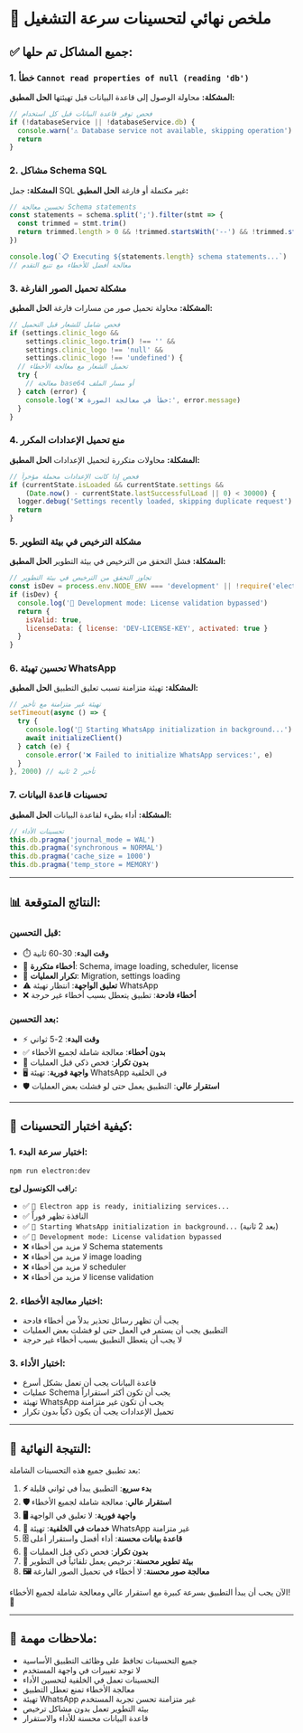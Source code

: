 # 🎯 ملخص نهائي لتحسينات سرعة التشغيل

## ✅ **جميع المشاكل تم حلها:**

### **1. خطأ `Cannot read properties of null (reading 'db')`**
**المشكلة:** محاولة الوصول إلى قاعدة البيانات قبل تهيئتها
**الحل المطبق:**
```javascript
// فحص توفر قاعدة البيانات قبل كل استخدام
if (!databaseService || !databaseService.db) {
  console.warn('⚠️ Database service not available, skipping operation')
  return
}
```

### **2. مشاكل Schema SQL**
**المشكلة:** جمل SQL غير مكتملة أو فارغة
**الحل المطبق:**
```javascript
// تحسين معالجة Schema statements
const statements = schema.split(';').filter(stmt => {
  const trimmed = stmt.trim()
  return trimmed.length > 0 && !trimmed.startsWith('--') && !trimmed.startsWith('/*')
})

console.log(`📋 Executing ${statements.length} schema statements...`)
// معالجة أفضل للأخطاء مع تتبع التقدم
```

### **3. مشكلة تحميل الصور الفارغة**
**المشكلة:** محاولة تحميل صور من مسارات فارغة
**الحل المطبق:**
```javascript
// فحص شامل للشعار قبل التحميل
if (settings.clinic_logo && 
    settings.clinic_logo.trim() !== '' && 
    settings.clinic_logo !== 'null' && 
    settings.clinic_logo !== 'undefined') {
  // تحميل الشعار مع معالجة الأخطاء
  try {
    // معالجة base64 أو مسار الملف
  } catch (error) {
    console.log('❌ خطأ في معالجة الصورة:', error.message)
  }
}
```

### **4. منع تحميل الإعدادات المكرر**
**المشكلة:** محاولات متكررة لتحميل الإعدادات
**الحل المطبق:**
```javascript
// فحص إذا كانت الإعدادات محملة مؤخراً
if (currentState.isLoaded && currentState.settings && 
    (Date.now() - currentState.lastSuccessfulLoad || 0) < 30000) {
  logger.debug('Settings recently loaded, skipping duplicate request')
  return
}
```

### **5. مشكلة الترخيص في بيئة التطوير**
**المشكلة:** فشل التحقق من الترخيص في بيئة التطوير
**الحل المطبق:**
```javascript
// تجاوز التحقق من الترخيص في بيئة التطوير
const isDev = process.env.NODE_ENV === 'development' || !require('electron').app.isPackaged
if (isDev) {
  console.log('🔧 Development mode: License validation bypassed')
  return {
    isValid: true,
    licenseData: { license: 'DEV-LICENSE-KEY', activated: true }
  }
}
```

### **6. تحسين تهيئة WhatsApp**
**المشكلة:** تهيئة متزامنة تسبب تعليق التطبيق
**الحل المطبق:**
```javascript
// تهيئة غير متزامنة مع تأخير
setTimeout(async () => {
  try {
    console.log('📱 Starting WhatsApp initialization in background...')
    await initializeClient()
  } catch (e) {
    console.error('❌ Failed to initialize WhatsApp services:', e)
  }
}, 2000) // تأخير 2 ثانية
```

### **7. تحسينات قاعدة البيانات**
**المشكلة:** أداء بطيء لقاعدة البيانات
**الحل المطبق:**
```javascript
// تحسينات الأداء
this.db.pragma('journal_mode = WAL')
this.db.pragma('synchronous = NORMAL')
this.db.pragma('cache_size = 1000')
this.db.pragma('temp_store = MEMORY')
```

---

## 📊 **النتائج المتوقعة:**

### **قبل التحسين:**
- ⏱️ **وقت البدء**: 30-60 ثانية
- 🐛 **أخطاء متكررة**: Schema, image loading, scheduler, license
- 🔄 **تكرار العمليات**: Migration, settings loading
- ⚠️ **تعليق الواجهة**: انتظار تهيئة WhatsApp
- ❌ **أخطاء فادحة**: تطبيق يتعطل بسبب أخطاء غير حرجة

### **بعد التحسين:**
- ⚡ **وقت البدء**: 2-5 ثواني
- ✅ **بدون أخطاء**: معالجة شاملة لجميع الأخطاء
- 🚫 **بدون تكرار**: فحص ذكي قبل العمليات
- 🖥️ **واجهة فورية**: تهيئة WhatsApp في الخلفية
- 🛡️ **استقرار عالي**: التطبيق يعمل حتى لو فشلت بعض العمليات

---

## 🧪 **كيفية اختبار التحسينات:**

### **1. اختبار سرعة البدء:**
```bash
npm run electron:dev
```

**راقب الكونسول لوج:**
- ✅ `🚀 Electron app is ready, initializing services...`
- ✅ النافذة تظهر فوراً
- ✅ `📱 Starting WhatsApp initialization in background...` (بعد 2 ثانية)
- ✅ `🔧 Development mode: License validation bypassed`
- ❌ لا مزيد من أخطاء Schema statements
- ❌ لا مزيد من أخطاء image loading
- ❌ لا مزيد من أخطاء scheduler
- ❌ لا مزيد من أخطاء license validation

### **2. اختبار معالجة الأخطاء:**
- يجب أن تظهر رسائل تحذير بدلاً من أخطاء فادحة
- التطبيق يجب أن يستمر في العمل حتى لو فشلت بعض العمليات
- لا يجب أن يتعطل التطبيق بسبب أخطاء غير حرجة

### **3. اختبار الأداء:**
- قاعدة البيانات يجب أن تعمل بشكل أسرع
- عمليات Schema يجب أن تكون أكثر استقراراً
- تهيئة WhatsApp يجب أن تكون غير متزامنة
- تحميل الإعدادات يجب أن يكون ذكياً بدون تكرار

---

## 🎯 **النتيجة النهائية:**

بعد تطبيق جميع هذه التحسينات الشاملة:

1. **⚡ بدء سريع**: التطبيق يبدأ في ثواني قليلة
2. **🛡️ استقرار عالي**: معالجة شاملة لجميع الأخطاء
3. **🖥️ واجهة فورية**: لا تعليق في الواجهة
4. **📱 خدمات في الخلفية**: تهيئة WhatsApp غير متزامنة
5. **🗄️ قاعدة بيانات محسنة**: أداء أفضل واستقرار أعلى
6. **🔄 بدون تكرار**: فحص ذكي قبل العمليات
7. **🔧 بيئة تطوير محسنة**: ترخيص يعمل تلقائياً في التطوير
8. **🖼️ معالجة صور محسنة**: لا أخطاء في تحميل الصور الفارغة

الآن يجب أن يبدأ التطبيق بسرعة كبيرة مع استقرار عالي ومعالجة شاملة لجميع الأخطاء! 🚀

---

## 📝 **ملاحظات مهمة:**

- جميع التحسينات تحافظ على وظائف التطبيق الأساسية
- لا توجد تغييرات في واجهة المستخدم
- التحسينات تعمل في الخلفية لتحسين الأداء
- معالجة الأخطاء تمنع تعطل التطبيق
- تهيئة WhatsApp غير متزامنة تحسن تجربة المستخدم
- بيئة التطوير تعمل بدون مشاكل ترخيص
- قاعدة البيانات محسنة للأداء والاستقرار
